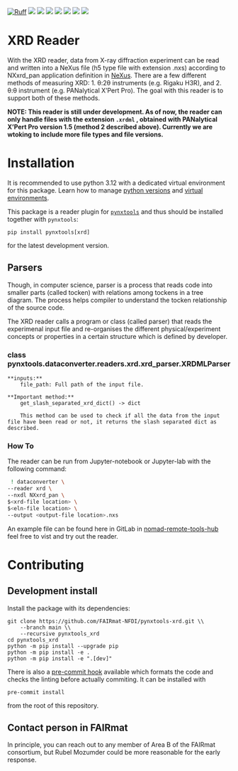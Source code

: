 [![Ruff](https://img.shields.io/endpoint?url=https://raw.githubusercontent.com/astral-sh/ruff/main/assets/badge/v2.json)](https://github.com/astral-sh/ruff)
![](https://github.com/FAIRmat-NFDI/pynxtools-xrd/actions/workflows/pytest.yml/badge.svg)
![](https://github.com/FAIRmat-NFDI/pynxtools-xrd/actions/workflows/pylint.yml/badge.svg)
![](https://github.com/FAIRmat-NFDI/pynxtools-xrd/actions/workflows/publish.yml/badge.svg)
![](https://img.shields.io/pypi/pyversions/pynxtools-xrd)
![](https://img.shields.io/pypi/l/pynxtools-xrd)
![](https://img.shields.io/pypi/v/pynxtools-xrd)
![](https://coveralls.io/repos/github/FAIRmat-NFDI/pynxtools_xrd/badge.svg?branch=master)

# XRD Reader
With the XRD reader, data from X-ray diffraction experiment can be read and written into a NeXus file (h5 type file with extension .nxs) according to NXxrd_pan application definition in [NeXus](https://github.com/FAIRmat-NFDI/nexus_definitions). There are a few different methods of measuring XRD: 1. θ:2θ instruments (e.g. Rigaku H3R), and 2. θ:θ instrument (e.g. PANalytical X’Pert Pro). The goal with this reader is to support both of these methods.

**NOTE: This reader is still under development. As of now, the reader can only handle files with the extension `.xrdml` , obtained with PANalytical X’Pert Pro version 1.5 (method 2 described above). Currently we are wtoking to include more file types and file versions.**

# Installation

It is recommended to use python 3.12 with a dedicated virtual environment for this package.
Learn how to manage [python versions](https://github.com/pyenv/pyenv) and
[virtual environments](https://realpython.com/python-virtual-environments-a-primer/).

This package is a reader plugin for [`pynxtools`](https://github.com/FAIRmat-NFDI/pynxtools) and thus should be installed together with `pynxtools`:


```shell
pip install pynxtools[xrd]
```

for the latest development version.

## Parsers
Though, in computer science, parser is a process that reads code into smaller parts (called tocken) with relations among tockens in a tree diagram. The process helps compiler to understand the tocken relationship of the source code.

The XRD reader calls a program or class (called parser) that reads the experimenal input file and re-organises the different physical/experiment concepts or properties in a certain structure which is defined by developer.

### class pynxtools.dataconverter.readers.xrd.xrd_parser.XRDMLParser

    **inputs:**
        file_path: Full path of the input file.

    **Important method:**
        get_slash_separated_xrd_dict() -> dict

        This method can be used to check if all the data from the input file have been read or not, it returns the slash separated dict as described.

### How To
The reader can be run from Jupyter-notebook or Jupyter-lab with the following command:

```sh
 ! dataconverter \
--reader xrd \
--nxdl NXxrd_pan \
$<xrd-file location> \
$<eln-file location> \
--output <output-file location>.nxs
```

An example file can be found here in GitLab in [nomad-remote-tools-hub](https://gitlab.mpcdf.mpg.de/nomad-lab/nomad-remote-tools-hub/-/tree/develop/docker/xrd) feel free to vist and try out the reader.

# Contributing

## Development install

Install the package with its dependencies:

```shell
git clone https://github.com/FAIRmat-NFDI/pynxtools-xrd.git \\
    --branch main \\
    --recursive pynxtools_xrd
cd pynxtools_xrd
python -m pip install --upgrade pip
python -m pip install -e .
python -m pip install -e ".[dev]"
```

There is also a [pre-commit hook](https://pre-commit.com/#intro) available
which formats the code and checks the linting before actually commiting.
It can be installed with
```shell
pre-commit install
```
from the root of this repository.

## Contact person in FAIRmat
In principle, you can reach out to any member of Area B of the FAIRmat consortium, but Rubel Mozumder could be more reasonable for the early response.
